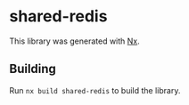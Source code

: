 # shared-redis

This library was generated with [Nx](https://nx.dev).

## Building

Run `nx build shared-redis` to build the library.
